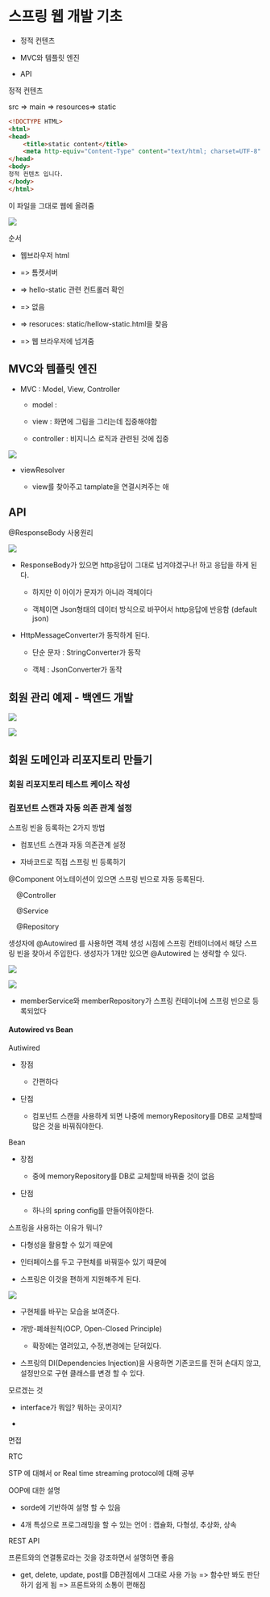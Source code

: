 # 스프링 웹 개발 기초

- 정적 컨텐츠

- MVC와 템플릿 엔진

- API

정적 컨텐츠

src => main => resources=> static

```html
<!DOCTYPE HTML>
<html>
<head>
    <title>static content</title>
    <meta http-equiv="Content-Type" content="text/html; charset=UTF-8" />
</head>
<body>
정적 컨텐츠 입니다.
</body>
</html>
```

이 파일을 그대로 웹에 올려줌

![](스프링%20웹%20개발%20기초.assets/2022-10-18-23-16-08-image.png)

순서

- 웹브라우저 html

- => 톰켓서버

- => hello-static 관련 컨트롤러 확인

- => 없음

- => resoruces: static/hellow-static.html을 찾음

- => 웹 브라우저에 넘겨줌

## MVC와 템플릿 엔진

- MVC : Model, View, Controller
  
  - model : 
  
  - view : 화면에 그림을 그리는데 집중해야함
  
  - controller : 비지니스 로직과 관련된 것에 집중

![](스프링%20웹%20개발%20기초.assets/2022-10-18-23-41-34-image.png)

- viewResolver
  
  - view를 찾아주고 tamplate을 연결시켜주는 애

## API

@ResponseBody 사용원리

![](스프링%20웹%20개발%20기초.assets/2022-10-19-01-38-41-image.png)

- ResponseBody가 있으면 http응답이 그대로 넘겨야겠구나! 하고 응답을 하게 된다.
  
  - 하지만 이 아이가 문자가 아니라 객체이다
  
  - 객체이면 Json형태의 데이터 방식으로 바꾸어서 http응답에 반응함 (default json)

- HttpMessageConverter가 동작하게 된다.
  
  - 단순 문자 : StringConverter가 동작
  
  - 객체 : JsonConverter가 동작

## 회원 관리 예제 - 백엔드 개발

![](스프링%20웹%20개발%20기초.assets/2022-10-20-10-40-13-image.png)

![](스프링%20웹%20개발%20기초.assets/2022-10-20-10-44-08-image.png)

## 회원 도메인과 리포지토리 만들기

### 회원 리포지토리 테스트 케이스 작성

### 컴포넌트 스캔과 자동 의존 관계 설정

스프링 빈을 등록하는 2가지 방법

- 컴포넌트 스캔과 자동 의존관계 설정

- 자바코드로 직접 스프링 빈 등록하기

@Component 어노테이션이 있으면 스프링 빈으로 자동 등록된다.

    @Controller

    @Service

    @Repository

생성자에 @Autowired 를 사용하면 객체 생성 시점에 스프링 컨테이너에서 해당 스프링 빈을 찾아서 주입한다. 생성자가 1개만 있으면 @Autowired 는 생략할 수 있다.

![](스프링%20웹%20개발%20기초.assets/2022-10-21-03-04-24-image.png)

![](스프링%20웹%20개발%20기초.assets/2022-10-21-03-04-40-image.png)

- memberService와 memberRepository가 스프링 컨테이너에 스프링 빈으로 등록되었다



#### Autowired vs Bean

Autiwired

- 장점
  
  - 간편하다

- 단점
  
  - 컴포넌트 스캔을 사용하게 되면 나중에 memoryRepository를 DB로 교체할때 많은 것을 바꿔줘야한다.



Bean

- 장점
  
  - 중에 memoryRepository를 DB로 교체할때 바꿔줄 것이 없음

- 단점
  
  - 하나의 spring config를 만들어줘야한다.



스프링을 사용하는 이유가 뭐니?

- 다형성을 활용할 수 있기 때문에

- 인터페이스를 두고 구현체를 바꿔낄수 있기 때문에

- 스프링은 이것을 편하게 지원해주게 된다.



![](스프링%20웹%20개발%20기초.assets/2022-10-22-17-42-45-image.png)

- 구현체를 바꾸는 모습을 보여준다.

- 개방-폐쇄원칙(OCP, Open-Closed Principle)
  
  - 확장에는 열려있고, 수정,변경에는 닫혀있다.

- 스프링의 DI(Dependencies Injection)을 사용하면 기존코드를 전혀 손대지 않고, 설정만으로 구현 클래스를 변경 할 수 있다.











모르겠는 것

- interface가 뭐임? 뭐하는 곳이지?

- 

면접

RTC

STP 에 대해서 or Real time streaming protocol에 대해 공부

OOP에 대한 설명

- sorde에 기반하여 설명 할 수 있음

- 4개 특성으로 프로그래밍을 할 수 있는 언어 : 캡슐화, 다형성, 추상화, 상속

REST API

프론트와의 연결통로라는 것을 강조하면서 설명하면 좋음

- get, delete, update, post를 DB관점에서 그대로 사용 가능 => 함수만 봐도 판단하기 쉽게 됨 => 프론트와의 소통이 편해짐
